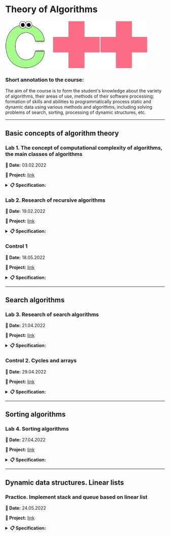 # **Theory of Algorithms**

<img src="images/c.gif" height="150" alt="C"><img src="images/plus.gif" height="150" alt="C"><img src="images/plus.gif" height="150" alt="C">

### **Short annotation to the course:**
    
The aim of the course is to form the student's knowledge about the variety of algorithms, their areas of use, methods of their software processing; formation of skills and abilities to programmatically process static and dynamic data using various methods and algorithms, including solving problems of search, sorting, processing of dynamic structures, etc.

---

## **Basic concepts of algorithm theory**

### **Lab 1.** The concept of computational complexity of algorithms, the main classes of algorithms

**📅 Date:** 03.02.2022

**📁 Project:** [link](lab_01/main.cpp)

<details>
<summary><b>📋 Specification:</b></summary>

The coordinates of three points of the plane are given. Check if they form a right triangle.
</details>

### **Lab 2.** Research of recursive algorithms

**📅 Date:** 19.02.2022

**📁 Project:** [link](lab_02)

<details>
<summary><b>📋 Specification:</b></summary>

Calculate the value of y by decomposing the function ƒ(x) into a Taylor series. Develop programs according to the algorithm using a recursive function and without using a recursive function.

|y|ƒ(x)|
|------------|----|
|(x+3) / sin(x)|sin(x)|
</details>

### **Control 1**

**📅 Date:** 18.05.2022

**📁 Project:** [link](control_01/main.cpp)

<details>
<summary><b>📋 Specification:</b></summary>

Calculate the expression:

w = |cos(x) - cos(y)<sup>1 + 2sin<sup>2</sup>(y)</sup>| * (1 + z + z<sup>2</sup> / 2 + z<sup>4</sup> / 4

if x = 0.4 * 10<sup>4</sup>, y = -0.875, z = -0.475 * 10<sup>-3</sup>, w = 1.9873)
</details>

---

## **Search algorithms**

### **Lab 3.** Research of search algorithms

**📅 Date:** 21.04.2022

**📁 Project:** [link](lab_03/main.cpp)

<details>
<summary><b>📋 Specification:</b></summary>

1. For these tables to implement the algorithms of the gun by these methods.

2. Determine the number of comparisons when performing different algorithms.

    Note: Input arrays of integers contain 500 elements with random numbers with values from 0 to N - 1. N = 1000.

|The purpose of the search|
|---|
|Number of elements from 0 to N - 1 in the array B. Search algorithms: linear, binary|
</details>

### **Control 2. Cycles and arrays**

**📅 Date:** 29.04.2022

**📁 Project:** [link](control_02/main.cpp)

<details>
<summary><b>📋 Specification:</b></summary>

1. Write a program that does the following: the user enters his year of birth and the program displays the word "Hello" as many times as he is old.
2. Write a program that generates and displays an array of 10 random numbers in the range -100 to 100, displays the index of the third negative element.
</details>

---

## **Sorting algorithms**

### **Lab 4.** Sorting algorithms

**📅 Date:** 27.04.2022

**📁 Project:** [link](lab_04/main.cpp)

<details>
<summary><b>📋 Specification:</b></summary>

1. Generate an array of dimension 1000 elements:
    <ol type="a">
        <li>sorted by ascending;</li>
        <li>with random elements from 0 to 1000;</li>
        <li>sorted in descending order.</li>
    </ol>

2. For the data of table to implement algorithms of sorting in ascending order,
receiving the following variables:
    <ol type="a">
        <li>number of comparisons;</li>
        <li>number of exchanges.</li>
    </ol>
3. The results of the experiment are presented in the form of a table.

|Method 1|Method 2|Method 3|
|---|---|---|
|"Bubbles" method|Sort by selection|Shell's method|
</details>

---

## **Dynamic data structures. Linear lists**

### **Practice.** Implement stack and queue based on linear list

**📅 Date:** 24.05.2022

**📁 Project:** [link](practice)

<details>
<summary><b>📋 Specification:</b></summary>

Create your own stack and queue and fill them with records according to the table and display.

|Type of records|Number of records|
|---|---|
|Warehouse (goods and their value)|10|
</details>
